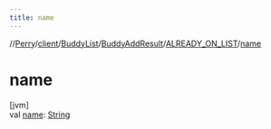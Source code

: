 ```yaml
---
title: name
---
```

//[Perry](../../../../../index.html)/[client](../../../index.html)/[BuddyList](../../index.html)/[BuddyAddResult](../index.html)/[ALREADY_ON_LIST](index.html)/[name](name.html)



# name



[jvm]\
val [name](name.html): [String](https://kotlinlang.org/api/latest/jvm/stdlib/kotlin/-string/index.html)




